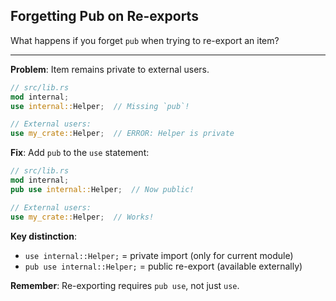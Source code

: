 ## Forgetting Pub on Re-exports

What happens if you forget `pub` when trying to re-export an item?

---

**Problem**: Item remains private to external users.

```rust
// src/lib.rs
mod internal;
use internal::Helper;  // Missing `pub`!

// External users:
use my_crate::Helper;  // ERROR: Helper is private
```

**Fix**: Add `pub` to the `use` statement:
```rust
// src/lib.rs
mod internal;
pub use internal::Helper;  // Now public!

// External users:
use my_crate::Helper;  // Works!
```

**Key distinction**:
- `use internal::Helper;` = private import (only for current module)
- `pub use internal::Helper;` = public re-export (available externally)

**Remember**: Re-exporting requires `pub use`, not just `use`.

